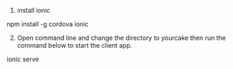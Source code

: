 1. install ionic 
   
npm install -g cordova ionic

2. Open command line and change the directory to yourcake then run the command below to start the client app.
   
ionic serve
